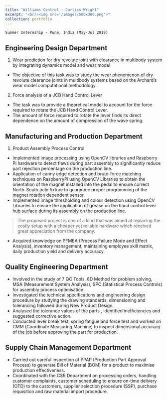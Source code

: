 ```yaml
---
title: "Williams Control - Curtiss Wright"
excerpt: "<br/><img src='/images/500x300.png'>"
collection: portfolio
---
```


`Summer Internship - Pune, India (May-Jul 2019)`

## Engineering Design Department
1. Wear prediction for dry revolute joint with clearance in multibody system by integrating dynamics model and wear model
* The objective of this task was to study the wear phenomenon of dry revolute clearance joints in multibody systems based on the Archard’s wear model computational methodology.

2. Force analysis of a JCB Hand Control Lever
* The task was to provide a theoretical model to account for the force required to rotate the JCB Hand Control Lever.
* The amount of force required to rotate the lever finds its direct dependence on the amount of compression of the wave spring.

## Manufacturing and Production Department
1. Product Assembly Process Control
* Implemented image processing using OpenCV libraries and Raspberry Pi hardware to detect flaws during part assembly to significantly reduce part rejection percentage on the production line.
* Application of canny edge detection and brute-force matching techniques on RaspberryPi using OpenCV Libraries to obtain the orientation of the magnet installed into the pedal to ensure correct North-South pole fixture to guarantee proper programming of the magnet rotation dependent sensor.
* Implemented image thresholding and colour detection using OpenCV Libraries to ensure the application of grease on the hand control lever hub surface during its assembly on the production line.
> The proposed project is one of a kind that was aimed at replacing the costly setup with a cheaper yet reliable hardware which received great appreciation from the company.
* Acquired knowledge on PFMEA (Process Failure Mode and Effect Analysis), inventory management, maintaining employee skill matrix, daily production yield and delivery accuracy.

## Quality Engineering Department
* Involved in the study of 7 QC Tools, 8D Method for problem solving, MSA (Measurement System Analysis), SPC (Statistical Process Controls) for assembly process optimisation.
* Investigated the technical specifications and engineering design procedure by studying the drawing standards, dimensioning and tolerancing followed during New Product Design.
* Analysed the tolerance values of the parts , identified inefficiencies and suggested corrective action.
* Conducted lever break test, spring fatigue and force test and worked on CMM (Coordinate Measuring Machine) to inspect dimensional accuracy of the job before approving the part for production.

## Supply Chain Management Department
* Carried out careful inspection of PPAP (Production Part Approval Process) to generate Bill of Material (BOM) for a product to maximise production effectiveness.
* Coordinated with the CSR Department on processing orders, handling customer complaints, customer scheduling to ensure on-time delivery (OTD) to the customers, supplier selection procedure (SSP), purchase requisition and raw material import procedure.

